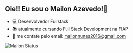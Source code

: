 ## Oie!! Eu sou o Mailon Azevedo!👋


- 💻 Desenvolvedor Fullstack
- 📚 atualmente cursando Full Stack Development na FIAP
- 📧 me contate pelo email: mailonnunes2016@gmail.com

![Mailon Status](https://github-readme-stats.vercel.app/api?username=mailonnuunes&show_icons=true&theme=tokyonight)


